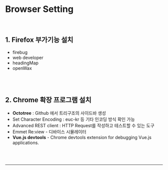 # Browser Setting

<br>

## 1. Firefox 부가기능 설치

- firebug
- web developer
- headingMap
- openWax




<br><br>



## 2. Chrome 확장 프로그램 설치

* **Octotree** : Github 에서 트리구조의 사이드바 생성
* Set Character Encoding : euc-kr 등 기타 인코딩 방식 확인 가능
* Advanced REST client : HTTP Request를 작성하고 테스트할 수 있는 도구
* Emmet Re:view - 디바이스 시뮬레이터
* **Vue.js devtools** - Chrome devtools extension for debugging Vue.js applications.




<br><br>

---

